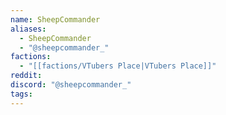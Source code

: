 ```yaml
---
name: SheepCommander
aliases:
  - SheepCommander
  - "@sheepcommander_"
factions:
  - "[[factions/VTubers Place|VTubers Place]]"
reddit: 
discord: "@sheepcommander_"
tags:
---
```

